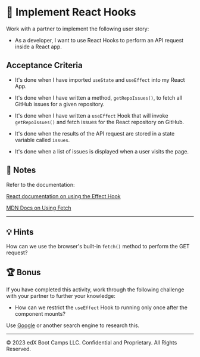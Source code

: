 # 📖 Implement React Hooks

Work with a partner to implement the following user story:

* As a developer, I want to use React Hooks to perform an API request inside a React app.

## Acceptance Criteria

* It's done when I have imported `useState` and `useEffect` into my React App.

* It's done when I have written a method, `getRepoIssues()`, to fetch all GitHub issues for a given repository.

* It's done when I have written a `useEffect` Hook that will invoke `getRepoIssues()` and fetch issues for the React repository on GitHub.

* It's done when the results of the API request are stored in a state variable called `issues`.

* It's done when a list of issues is displayed when a user visits the page.

## 📝 Notes

Refer to the documentation:

[React documentation on using the Effect Hook](https://react.dev/reference/react/useEffect)

[MDN Docs on Using Fetch](https://developer.mozilla.org/en-US/docs/Web/API/Fetch_API/Using_Fetch)

---

## 💡 Hints

How can we use the browser's built-in `fetch()` method to perform the GET request?

## 🏆 Bonus

If you have completed this activity, work through the following challenge with your partner to further your knowledge:

* How can we restrict the `useEffect` Hook to running only once after the component mounts?

Use [Google](https://www.google.com) or another search engine to research this.

---
© 2023 edX Boot Camps LLC. Confidential and Proprietary. All Rights Reserved.
